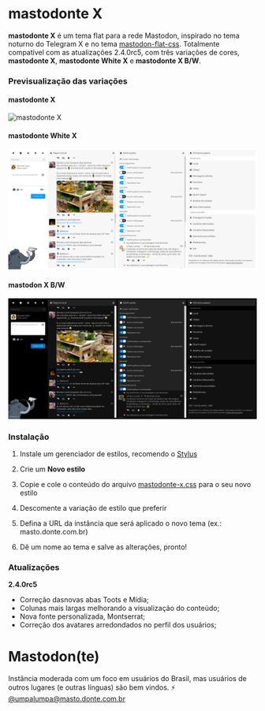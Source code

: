 
# mastodonte X

**mastodonte X** é um tema flat para a rede Mastodon, inspirado no tema noturno do Telegram X e no tema [mastodon-flat-css](https://github.com/trwnh/mastodon-flat-css). Totalmente compatível com as atualizações 2.4.0rc5, com três variações de cores, **mastodonte X**, **mastodonte White X** e **mastodonte X B/W**.

### Previsualização das variações

#### mastodonte X

![mastodonte X](https://raw.githubusercontent.com/blackmoral/mastodonte-x/master/preview/mastodontex.png)

#### mastodonte White X

![mastodonte White X](https://raw.githubusercontent.com/blackmoral/mastodonte-x/master/preview/mastodonte-white-x.png)

#### mastodon X B/W

![mastodonte X B/W](https://raw.githubusercontent.com/blackmoral/mastodonte-x/master/preview/mastodonte-x-bw.png)

  

### Instalação

1. Instale um gerenciador de estilos, recomendo o [Stylus](https://github.com/openstyles/stylus)

2. Crie um **Novo estilo**

3. Copie e cole o conteúdo do arquivo [mastodonte-x.css](https://github.com/blackmoral/mastodonte-x/blob/master/mastodonte-x.css) para o seu novo estilo

4. Descomente a variação de estilo que preferir

5. Defina a URL da instância que será aplicado o novo tema (ex.: masto.donte.com.br)

6. Dê um nome ao tema e salve as alterações, pronto!

### Atualizações

**2.4.0rc5**
- Correção dasnovas abas Toots e Mídia;
- Colunas mais largas melhorando a visualização do conteúdo;
- Nova fonte personalizada, Montserrat;
- Correção dos avatares arredondados no perfil dos usuários;

# Mastodon(te)

Instância moderada com um foco em usuários do Brasil, mas usuários de outros lugares (e outras línguas) são bem vindos.
:zap: [@umpalumpa@masto.donte.com.br](https://masto.donte.com.br/@umpalumpa)
